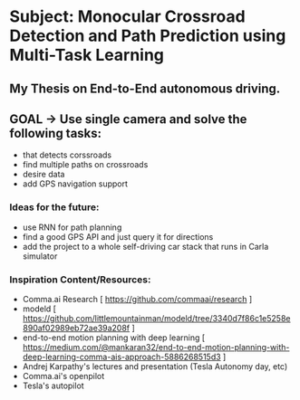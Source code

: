# Subject: Monocular Crossroad Detection and Path Prediction using Multi-Task Learning
## My Thesis on End-to-End autonomous driving.

## GOAL -> Use single camera and solve the following tasks:
* that detects corssroads
* find multiple paths on crossroads
* desire data
* add GPS navigation support

### Ideas for the future:
- use RNN for path planning
- find a good GPS API and just query it for directions
- add the project to a whole self-driving car stack that runs in Carla simulator

### Inspiration Content/Resources:
- Comma.ai Research [ https://github.com/commaai/research ]
- modeld [ https://github.com/littlemountainman/modeld/tree/3340d7f86c1e5258e890af02989eb72ae39a208f ]
- end-to-end motion planning with deep learning [ https://medium.com/@mankaran32/end-to-end-motion-planning-with-deep-learning-comma-ais-approach-5886268515d3 ]
- Andrej Karpathy's lectures and presentation (Tesla Autonomy day, etc)
- Comma.ai's openpilot
- Tesla's autopilot

